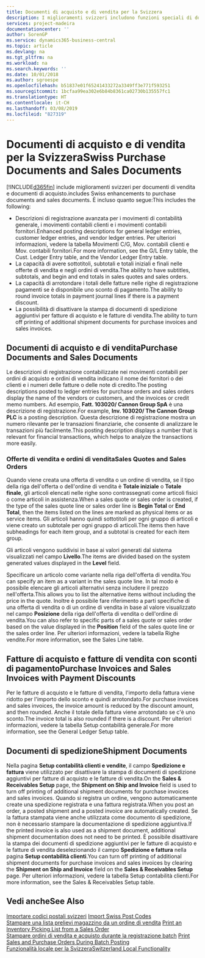 ```yaml
---
title: Documenti di acquisto e di vendita per la Svizzera
description: I miglioramenti svizzeri includono funzioni speciali di documento di vendita e di acquisto.
services: project-madeira
documentationcenter: ''
author: SorenGP
ms.service: dynamics365-business-central
ms.topic: article
ms.devlang: na
ms.tgt_pltfrm: na
ms.workload: na
ms.search.keywords: ''
ms.date: 10/01/2018
ms.author: sgroespe
ms.openlocfilehash: b51837e01f65241433272a3349ff3e771f593251
ms.sourcegitcommit: 1bcfaa99ea302e6b84b8361ca02730b135557fc1
ms.translationtype: HT
ms.contentlocale: it-CH
ms.lasthandoff: 03/08/2019
ms.locfileid: "827319"
---
```

# <a name="swiss-purchase-documents-and-sales-documents"></a><span data-ttu-id="c26d9-103">Documenti di acquisto e di vendita per la Svizzera</span><span class="sxs-lookup"><span data-stu-id="c26d9-103">Swiss Purchase Documents and Sales Documents</span></span>
[!INCLUDE[d365fin](../../includes/d365fin_md.md)] <span data-ttu-id="c26d9-104">include miglioramenti svizzeri per documenti di vendita e documenti di acquisto.</span><span class="sxs-lookup"><span data-stu-id="c26d9-104">includes Swiss enhancements to purchase documents and sales documents.</span></span> <span data-ttu-id="c26d9-105">È incluso quanto segue:</span><span class="sxs-lookup"><span data-stu-id="c26d9-105">This includes the following:</span></span>  

- <span data-ttu-id="c26d9-106">Descrizioni di registrazione avanzata per i movimenti di contabilità generale, i movimenti contabili clienti e i movimenti contabili fornitori.</span><span class="sxs-lookup"><span data-stu-id="c26d9-106">Enhanced posting descriptions for general ledger entries, customer ledger entries, and vendor ledger entries.</span></span> <span data-ttu-id="c26d9-107">Per ulteriori informazioni, vedere la tabella Movimenti C/G, Mov. contabili clienti e Mov. contabili fornitori.</span><span class="sxs-lookup"><span data-stu-id="c26d9-107">For more information, see the G/L Entry table, the Cust. Ledger Entry table, and the Vendor Ledger Entry table.</span></span>  
- <span data-ttu-id="c26d9-108">La capacità di avere sottotitoli, subtotali e totali iniziali e finali nelle offerte di vendita e negli ordini di vendita.</span><span class="sxs-lookup"><span data-stu-id="c26d9-108">The ability to have subtitles, subtotals, and begin and end totals in sales quotes and sales orders.</span></span>  
- <span data-ttu-id="c26d9-109">La capacità di arrotondare i totali delle fatture nelle righe di registrazione pagamenti se è disponibile uno sconto di pagamento.</span><span class="sxs-lookup"><span data-stu-id="c26d9-109">The ability to round invoice totals in payment journal lines if there is a payment discount.</span></span>  
- <span data-ttu-id="c26d9-110">La possibilità di disattivare la stampa di documenti di spedizione aggiuntivi per fatture di acquisto e le fatture di vendita.</span><span class="sxs-lookup"><span data-stu-id="c26d9-110">The ability to turn off printing of additional shipment documents for purchase invoices and sales invoices.</span></span>  

## <a name="purchase-documents-and-sales-documents"></a><span data-ttu-id="c26d9-111">Documenti di acquisto e di vendita</span><span class="sxs-lookup"><span data-stu-id="c26d9-111">Purchase Documents and Sales Documents</span></span>  
<span data-ttu-id="c26d9-112">Le descrizioni di registrazione contabilizzate nei movimenti contabili per ordini di acquisto e ordini di vendita indicano il nome dei fornitori o dei clienti e i numeri delle fatture o delle note di credito.</span><span class="sxs-lookup"><span data-stu-id="c26d9-112">The posting descriptions posted to ledger entries for purchase orders and sales orders display the name of the vendors or customers, and the invoices or credit memo numbers.</span></span> <span data-ttu-id="c26d9-113">Ad esempio, **Fatt. 103020/ Cannon Group SpA** è una descrizione di registrazione.</span><span class="sxs-lookup"><span data-stu-id="c26d9-113">For example, **Inv. 103020/ The Cannon Group PLC** is a posting description.</span></span> <span data-ttu-id="c26d9-114">Questa descrizione di registrazione mostra un numero rilevante per le transazioni finanziarie, che consente di analizzare le transazioni più facilmente.</span><span class="sxs-lookup"><span data-stu-id="c26d9-114">This posting description displays a number that is relevant for financial transactions, which helps to analyze the transactions more easily.</span></span>  

### <a name="sales-quotes-and-sales-orders"></a><span data-ttu-id="c26d9-115">Offerte di vendita e ordini di vendita</span><span class="sxs-lookup"><span data-stu-id="c26d9-115">Sales Quotes and Sales Orders</span></span>  
<span data-ttu-id="c26d9-116">Quando viene creata una offerta di vendita o un ordine di vendita, se il tipo della riga dell'offerta o dell'ordine di vendita è **Totale iniziale** o **Totale finale**, gli articoli elencati nelle righe sono contrassegnati come articoli fisici o come articoli in assistenza.</span><span class="sxs-lookup"><span data-stu-id="c26d9-116">When a sales quote or sales order is created, if the type of the sales quote line or sales order line is **Begin Total** or **End Total**, then the items listed on the lines are marked as physical items or as service items.</span></span> <span data-ttu-id="c26d9-117">Gli articoli hanno quindi sottotitoli per ogni gruppo di articoli e viene creato un subtotale per ogni gruppo di articoli.</span><span class="sxs-lookup"><span data-stu-id="c26d9-117">The items then have subheadings for each item group, and a subtotal is created for each item group.</span></span>  

<span data-ttu-id="c26d9-118">Gli articoli vengono suddivisi in base ai valori generati dal sistema visualizzati nel campo **Livello**.</span><span class="sxs-lookup"><span data-stu-id="c26d9-118">The items are divided based on the system generated values displayed in the **Level** field.</span></span>  

<span data-ttu-id="c26d9-119">Specificare un articolo come variante nella riga dell'offerta di vendita.</span><span class="sxs-lookup"><span data-stu-id="c26d9-119">You can specify an item as a variant in the sales quote line.</span></span> <span data-ttu-id="c26d9-120">In tal modo è possibile elencare gli articoli alternativi senza includere il prezzo nell'offerta.</span><span class="sxs-lookup"><span data-stu-id="c26d9-120">This allows you to list the alternative items without including the price in the quote.</span></span> <span data-ttu-id="c26d9-121">Inoltre è possibile fare riferimento a parti specifiche di una offerta di vendita o di un ordine di vendita in base al valore visualizzato nel campo **Posizione** della riga dell'offerta di vendita o dell'ordine di vendita.</span><span class="sxs-lookup"><span data-stu-id="c26d9-121">You can also refer to specific parts of a sales quote or sales order based on the value displayed in the **Position** field of the sales quote line or the sales order line.</span></span> <span data-ttu-id="c26d9-122">Per ulteriori informazioni, vedere la tabella Righe vendite.</span><span class="sxs-lookup"><span data-stu-id="c26d9-122">For more information, see the Sales Line table.</span></span>  

## <a name="purchase-invoices-and-sales-invoices-with-payment-discounts"></a><span data-ttu-id="c26d9-123">Fatture di acquisto e fatture di vendita con sconti di pagamento</span><span class="sxs-lookup"><span data-stu-id="c26d9-123">Purchase Invoices and Sales Invoices with Payment Discounts</span></span>  
<span data-ttu-id="c26d9-124">Per le fatture di acquisto e le fatture di vendita, l'importo della fattura viene ridotto per l'importo dello sconto e quindi arrotondato.</span><span class="sxs-lookup"><span data-stu-id="c26d9-124">For purchase invoices and sales invoices, the invoice amount is reduced by the discount amount, and then rounded.</span></span> <span data-ttu-id="c26d9-125">Anche il totale della fattura viene arrotondato se c'è uno sconto.</span><span class="sxs-lookup"><span data-stu-id="c26d9-125">The invoice total is also rounded if there is a discount.</span></span> <span data-ttu-id="c26d9-126">Per ulteriori informazioni, vedere la tabella Setup contabilità generale.</span><span class="sxs-lookup"><span data-stu-id="c26d9-126">For more information, see the General Ledger Setup table.</span></span>  

## <a name="shipment-documents"></a><span data-ttu-id="c26d9-127">Documenti di spedizione</span><span class="sxs-lookup"><span data-stu-id="c26d9-127">Shipment Documents</span></span>  
<span data-ttu-id="c26d9-128">Nella pagina **Setup contabilità clienti e vendite**, il campo **Spedizione e fattura** viene utilizzato per disattivare la stampa di documenti di spedizione aggiuntivi per fatture di acquisto e le fatture di vendita.</span><span class="sxs-lookup"><span data-stu-id="c26d9-128">On the **Sales & Receivables Setup** page, the **Shipment on Ship and Invoice** field is used to turn off printing of additional shipment documents for purchase invoices and sales invoices.</span></span> <span data-ttu-id="c26d9-129">Quando si registra un ordine, vengono automaticamente create una spedizione registrata e una fattura registrata.</span><span class="sxs-lookup"><span data-stu-id="c26d9-129">When you post an order, a posted shipment and a posted invoice are automatically created.</span></span> <span data-ttu-id="c26d9-130">Se la fattura stampata viene anche utilizzata come documento di spedizione, non è necessario stampare la documentazione di spedizione aggiuntiva.</span><span class="sxs-lookup"><span data-stu-id="c26d9-130">If the printed invoice is also used as a shipment document, additional shipment documentation does not need to be printed.</span></span> <span data-ttu-id="c26d9-131">È possibile disattivare la stampa dei documenti di spedizione aggiuntivi per le fatture di acquisto e le fatture di vendita deselezionando il campo **Spedizione e fattura** nella pagina **Setup contabilità clienti**.</span><span class="sxs-lookup"><span data-stu-id="c26d9-131">You can turn off printing of additional shipment documents for purchase invoices and sales invoices by clearing the **Shipment on Ship and Invoice** field on the **Sales & Receivables Setup** page.</span></span> <span data-ttu-id="c26d9-132">Per ulteriori informazioni, vedere la tabella Setup contabilità clienti.</span><span class="sxs-lookup"><span data-stu-id="c26d9-132">For more information, see the Sales & Receivables Setup table.</span></span>  

## <a name="see-also"></a><span data-ttu-id="c26d9-133">Vedi anche</span><span class="sxs-lookup"><span data-stu-id="c26d9-133">See Also</span></span>  
 <span data-ttu-id="c26d9-134">[Importare codici postali svizzeri](how-to-import-swiss-post-codes.md) </span><span class="sxs-lookup"><span data-stu-id="c26d9-134">[Import Swiss Post Codes](how-to-import-swiss-post-codes.md) </span></span>  
 <span data-ttu-id="c26d9-135">[Stampare una lista prelievi magazzino da un ordine di vendita](how-to-print-an-inventory-picking-list-from-a-sales-order.md) </span><span class="sxs-lookup"><span data-stu-id="c26d9-135">[Print an Inventory Picking List from a Sales Order](how-to-print-an-inventory-picking-list-from-a-sales-order.md) </span></span>  
 <span data-ttu-id="c26d9-136">[Stampare ordini di vendita e acquisto durante la registrazione batch](how-to-print-sales-and-purchase-orders-during-batch-posting.md) </span><span class="sxs-lookup"><span data-stu-id="c26d9-136">[Print Sales and Purchase Orders During Batch Posting](how-to-print-sales-and-purchase-orders-during-batch-posting.md) </span></span>  
 [<span data-ttu-id="c26d9-137">Funzionalità locale per la Svizzera</span><span class="sxs-lookup"><span data-stu-id="c26d9-137">Switzerland Local Functionality</span></span>](switzerland-local-functionality.md)
